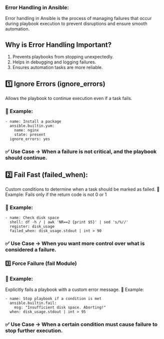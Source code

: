 ### Error Handling in Ansible:
Error handling in Ansible is the process of managing failures that occur during playbook execution to prevent disruptions and ensure smooth automation.

## Why is Error Handling Important?

1. Prevents playbooks from stopping unexpectedly.
2. Helps in debugging and logging failures.
3. Ensures automation tasks are more reliable.

## 1️⃣ Ignore Errors (ignore_errors)

Allows the playbook to continue execution even if a task fails.

### 🔹 Example:
```
- name: Install a package
  ansible.builtin.yum:
    name: nginx
    state: present
  ignore_errors: yes
```
### ✅ Use Case → When a failure is not critical, and the playbook should continue.

## 2️⃣ Fail Fast (failed_when):

 Custom conditions to determine when a task should be marked as failed.
🔹 Example: Fails only if the return code is not 0 or 1
### 🔹 Example:


```
- name: Check disk space
  shell: df -h / | awk 'NR==2 {print $5}' | sed 's/%//'
  register: disk_usage
  failed_when: disk_usage.stdout | int > 90
```
### ✅ Use Case → When you want more control over what is considered a failure.

### 3️⃣ Force Failure (fail Module)

### 🔹 Example:

Explicitly fails a playbook with a custom error message.
🔹 Example:
```
- name: Stop playbook if a condition is met
  ansible.builtin.fail:
    msg: "Insufficient disk space. Aborting!"
  when: disk_usage.stdout | int > 95
```
### ✅ Use Case → When a certain condition must cause failure to stop further execution.
